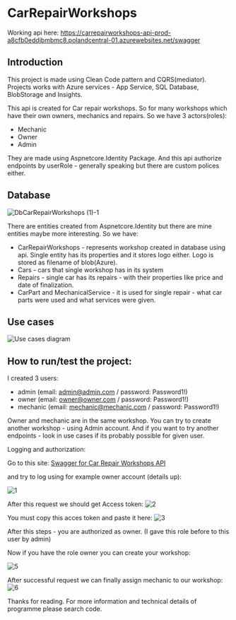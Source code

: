 # CarRepairWorkshops

Working api here: https://carrepairworkshops-api-prod-a8cfb0eddjbmbmc8.polandcentral-01.azurewebsites.net/swagger

## Introduction
This project is made using Clean Code pattern and CQRS(mediator). Projects works with Azure services - App Service, SQL Database, BlobStorage and Insights.

This api is created for Car repair workshops. So for many workshops which have their own owners, mechanics and repairs. So we have 3 actors(roles):
- Mechanic
- Owner
- Admin


They are made using Aspnetcore.Identity Package. And this api authorize endpoints by userRole - generally speaking but there are custom polices either.

## Database
![DbCarRepairWorkshops (1)-1](https://github.com/user-attachments/assets/d54a9bc6-e408-4b86-baea-5bf199d5285e)


There are entities created from Aspnetcore.Identity but there are mine entities maybe more interesting. So we have:
- CarRepairWorkshops - represents workshop created in database using api. Single entity has its properties and it stores logo either. Logo is stored as filename of blob(Azure).
- Cars - cars that single workshop has in its system
- Repairs - single car has its repairs - with their properties like price and date of finalization.
- CarPart and MechanicalService - it is used for single repair - what car parts were used and what services were given.

## Use cases   

![Use cases diagram](https://github.com/user-attachments/assets/19313f5a-3061-49e5-82ba-8c168eb203b8)


## How to run/test the project:

I created 3 users: 
- admin (email: admin@admin.com / password: Password1!)
- owner (email: owner@owner.com / password: Password1!)
- mechanic (email: mechanic@mechanic.com / password: Password1!)

Owner and mechanic are in the same workshop. You can try to create another workshop - using Admin account. And if you want to try another endpoints - look in use cases if its probably possible for given user. 


Logging and authorization: 

Go to this site: [Swagger for Car Repair Workshops API](https://carrepairworkshops-api-prod-a8cfb0eddjbmbmc8.polandcentral-01.azurewebsites.net/swagger/index.html)

and try to log using for example owner account (details up):

![1](https://github.com/user-attachments/assets/46fdd0e6-a373-4150-b81e-8cc63aca2127)

After this request we should get Access token:
![2](https://github.com/user-attachments/assets/ede7b83c-9b33-4513-9fd4-683e8e768dd7)

You must copy this acces token and paste it here:
![3](https://github.com/user-attachments/assets/7af5a179-d9ff-4e7a-a4a9-e67b967a8d88)

After this steps - you are authorized as owner. (I gave this role before to this user by admin)

Now if you have the role owner you can create your workshop: 

![5](https://github.com/user-attachments/assets/d1bab49a-1512-4829-ae60-0044b9a49dd6)

After successful request we can finally assign mechanic to our workshop:
![6](https://github.com/user-attachments/assets/c155b521-254c-46fc-a4df-349f9c4afa9c)


Thanks for reading. For more information and technical details of programme please search code.


